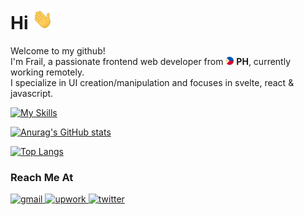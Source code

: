 <h1>Hi <img alt="hi" src="./images/hi.gif"  width="33px" height="33" /></h1>
<p>
   <!-- (<a href="https://app.daily.dev/frailbongat"><img align="right" src="https://github.com/frailbongat/frailbongat/blob/main/devcard.svg" width="200" alt="Frail Bongat's Dev Card"/></a>) -->
  
  Welcome to my github!
  <br>
  I'm Frail, a passionate frontend web developer from
  <img alt="philippine flag" src="./images/philippine-flag.svg" width="13" height="13" />
  <b>PH</b>, currently working remotely.
  <br>
  I specialize in UI creation/manipulation and focuses in svelte, react & javascript.
</p>

[![My Skills](https://skillicons.dev/icons?i=git,html,css,js,ts,bootstrap,tailwind,svelte,react,gatsby,nextjs,graphql,wordpress)](https://github.com/frailbongat)

[![Anurag's GitHub stats](https://github-readme-stats.vercel.app/api?username=frailbongat&bg_color=0d1117&text_color=c9d1d9&title_color=ff6665&border_radius=6px&border_color=21262d&show_icons=true&icon_color=ff6665&count_private=true&disable_animations=true&custom_title=Github%20Stats&include_all_commits=true)](https://github.com/frailbongat)

[![Top Langs](https://github-readme-stats.vercel.app/api/top-langs/?username=frailbongat&layout=compact&langs_count=10&bg_color=0d1117&text_color=c9d1d9&title_color=ff6665&border_radius=6px&border_color=21262d)](https://github.com/frailbongat)

<h3>Reach Me At</h3>
<p>
  <a href="mailto:frailbongat@gmail.com">
      <img alt="gmail" src="https://img.shields.io/badge/-Gmail-EA4335?style=flat&logo=gmail&logoColor=white" />
    </a>
  <a href="https://www.upwork.com/freelancers/~01c7889b512a0fa907">
    <img alt="upwork" src="https://img.shields.io/badge/-Upwork-6FDA44?style=flat&logo=upwork&logoColor=white" />
  </a>
  <a href="https://twitter.com/frailbongat">
    <img alt="twitter" src="https://img.shields.io/badge/-Twitter-1DA1F2?style=flat&logo=twitter&logoColor=white" />
  </a>
</p>
